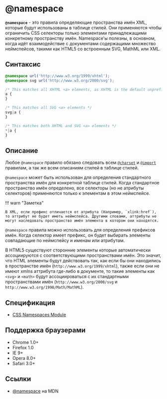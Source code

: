 # @namespace

**`@namespace`** - это правила определяющие пространства имён XML, которые будут использованы в таблице стилей. Они применяются чтобы ограничить CSS селекторы только элементами принадлежащими конкретному пространству имён. Namespace'ы полезны, в основном, когда идёт взаимодействие с документами содержащими множество неймспейсов, такими как HTML5 со встроенным SVG, MathML или XML.

## Синтаксис

```css
@namespace url('http://www.w3.org/1999/xhtml');
@namespace svg url('http://www.w3.org/2000/svg');

/* This matches all XHTML <a> elements, as XHTML is the default unprefixed namespace */
a {
}

/* This matches all SVG <a> elements */
svg|a {
}

/* This matches both XHTML and SVG <a> elements */
*|a {
}
```

## Описание

Любое `@namespace` правило обязано следовать всем [`@charset`](@charset.md) и [`@import`](@import.md) правилам, а так же всем описаниям стилей в таблице стилей.

`@namespace` может быть использован для определения стандартного пространства имён для конкретной таблице стилей. Когда стандартное пространство имён определено, все селекторы (но не атрибуты селекторов) применяются только к элементам в этом неймспейсе.

!!! warn "Заметка"

    В XML, если префикс отличается от атрибута (Например, `xlink:href`), то аттрибут не будет иметь неймспейса. Другими словами, аттрибуты не могут наследовать пространство имён элемента в котором они находятся.

`@namespace` правила можно использовать для определения префиксов имён. Когда селектор имеет префикс, он будет выбирать элементы совпадающие по неймспейсу и именам или атрибутам.

В HTML5 существуют сторонние элементы которые автоматически ассоциируются с соответствующими пространствами имён. Это значит, что HTML элементы будут действовать так, как если бы они находились в пространстве имён (`http://www.w3.org/1999/xhtml`), также если они не имеют xmlns аттрибута где-либо в документе, то такие элементы как `<svg>` и `<math>` будут ассоциироваться с их стандартными пространствами имён (`http://www.w3.org/2000/svg` и `http://www.w3.org/1998/Math/MathML`).

## Спецификация

- [CSS Namespaces Module](https://drafts.csswg.org/css-namespaces-3/#declaration)

## Поддержка браузерами

- Chrome 1.0+
- Firefox 1.0
- IE 9+
- Opera 8.0+
- Safari 3.0+

## Ссылки

- [@namespace](https://developer.mozilla.org/ru/docs/Web/CSS/@namespace) на MDN
